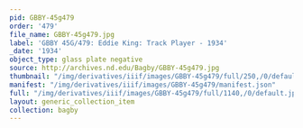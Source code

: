 ```yaml
---
pid: GBBY-45g479
order: '479'
file_name: GBBY-45g479.jpg
label: 'GBBY 45G/479: Eddie King: Track Player - 1934'
_date: '1934'
object_type: glass plate negative
source: http://archives.nd.edu/Bagby/GBBY-45g479.jpg
thumbnail: "/img/derivatives/iiif/images/GBBY-45g479/full/250,/0/default.jpg"
manifest: "/img/derivatives/iiif/images/GBBY-45g479/manifest.json"
full: "/img/derivatives/iiif/images/GBBY-45g479/full/1140,/0/default.jpg"
layout: generic_collection_item
collection: bagby
---
```

